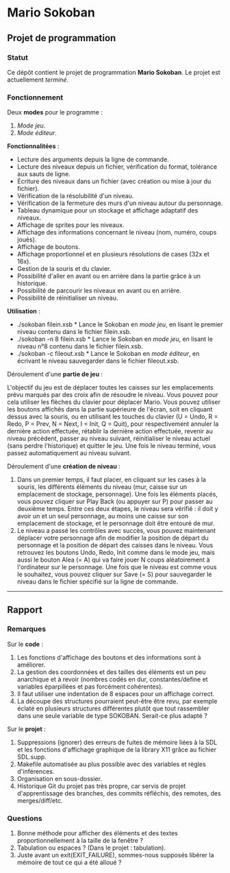# Mario Sokoban

## Projet de programmation

### Statut

Ce dépôt contient le projet de programmation **Mario Sokoban**.
Le projet est actuellement *terminé*.

### Fonctionnement

Deux **modes** pour le programme :  
1. *Mode jeu*.  
2. *Mode éditeur*.

**Fonctionnalitées** :
* Lecture des arguments depuis la ligne de commande.
* Lecture des niveaux depuis un fichier,  vérification du format, tolérance aux
sauts de ligne.
* Écriture des niveaux dans un fichier (avec création ou mise à jour du
fichier).
* Vérification de la résolubilité d'un niveau.
* Vérification de la fermeture des murs d'un niveau autour du personnage.
* Tableau dynamique pour un stockage et affichage adaptatif des niveaux.
* Affichage de sprites pour les niveaux.
* Affichage des informations concernant le niveau (nom, numéro, coups joués).
* Affichage de boutons.
* Affichage proportionnel et en plusieurs résolutions de cases (32x et 16x).
* Gestion de la souris et du clavier.
* Possibilité d'aller en avant ou en arrière dans la partie grâce à un
historique.
* Possibilité de parcourir les niveaux en avant ou en arrière.
* Possibilité de réinitialiser un niveau.

**Utilisation** :
* ./sokoban filein.xsb
        * Lance le Sokoban en *mode jeu*, en lisant le premier niveau contenu
        dans le fichier filein.xsb.
* ./sokoban -n 8 filein.xsb
        * Lance le Sokoban en *mode jeu*, en lisant le niveau n°8 contenu dans
        le fichier filein.xsb.
* ./sokoban -c fileout.xsb
        * Lance le Sokoban en *mode éditeur*, en écrivant le niveau sauvegarder
        dans le fichier fileout.xsb.

Déroulement d'une **partie de jeu** :  

L'objectif du jeu est de déplacer toutes les caisses sur les emplacements prévu
marqués par des croix afin de résoudre le niveau. Vous pouvez pour cela utiliser
les flèches du clavier pour déplacer Mario. Vous pouvez utiliser les boutons
affichés dans la partie supérieure de l'écran, soit en cliquant dessus avec la
souris, ou en utilisant les touches du clavier (U = Undo, R = Redo, P = Prev,
N = Next, I = Init, Q = Quit), pour respectivement annuler la dernière
action effectuée, rétablir la dernière action effectuée, revenir au niveau
précédent, passer au niveau suivant, réinitialiser le niveau actuel (sans perdre
l'historique) et quitter le jeu. Une fois le niveau terminé, vous passez
automatiquement au niveau suivant.

Déroulement d'une **création de niveau** :  

1. Dans un premier temps, il faut placer, en cliquant sur les cases à la souris,
les différents éléments du niveau (mur, caisse sur un emplacement de
stockage, personnage). Une fois les éléments placés, vous pouvez
cliquer sur Play Back (ou appuyer sur P) pour passer au deuxième temps.
Entre ces deux étapes, le niveau sera vérifié : il doit y avoir un et un
seul personnage, au moins une caisse sur son emplacement de stockage, et le
personnage doit être entouré de mur.
2. Le niveau a passé les contrôles avec succès, vous pouvez maintenant déplacer
votre personnage afin de modifier la position de départ du personnage et la
position de départ des caisses dans le niveau. Vous retrouvez les boutons Undo,
Redo, Init comme dans le mode jeu, mais aussi le bouton Alea (= A) qui
va faire jouer N coups aléatoirement à l'ordinateur sur le personnage.
Une fois que le niveau est comme vous le souhaitez, vous pouvez cliquer
sur Save (= S) pour sauvegarder le niveau dans le fichier spécifié sur
la ligne de commande.

---

## Rapport

### Remarques

Sur le **code** :  

1. Les fonctions d'affichage des boutons et des informations sont à améliorer.  
2. La gestion des coordonnées et des tailles des éléments est un peu anarchique
et à revoir (nombres codés en dur, constantes/define et variables éparpillées et
pas forcément cohérentes).
3. Il faut utiliser une indentation de 8 espaces pour un affichage correct.  
4. La découpe des structures pourraient peut-être être revu, par exemple éclaté
en plusieurs structures différentes plutôt que tout rassembler dans une seule
variable de type SOKOBAN. Serait-ce plus adapté ?

Sur le **projet** :  

1. Suppressions (ignorer) des erreurs de fuites de mémoire liées à la SDL et les
fonctions d'affichage graphique de la library X11 grâce au fichier SDL.supp.
2. Makefile automatisée au plus possible avec des variables et règles
d'inférences.
3. Organisation en sous-dossier.  
4. Historique Git du projet pas très propre, car servis de projet
d'apprentissage des branches, des commits réfléchis, des remotes, des
merges/diff/etc.

### Questions

1. Bonne méthode pour afficher des éléments et des textes proportionnellement à
la taille de la fenêtre ?
2. Tabulation ou espaces ? (Dans le projet : tabulation).
3. Juste avant un exit(EXIT_FAILURE), sommes-nous supposés libérer la mémoire de
tout ce qui a été alloué ?
